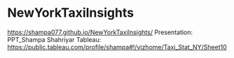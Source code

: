 # NewYorkTaxiInsights
https://shampa077.github.io/NewYorkTaxiInsights/
Presentation: PPT_Shampa Shahriyar
Tableau: https://public.tableau.com/profile/shampa#!/vizhome/Taxi_Stat_NY/Sheet10

